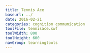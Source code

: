 ```yaml
---
title: Tennis Ace
baseurl: ../
date: 2016-02-21
categories: cognition communication
toolFile: tennisace.swf
toolWidth: 800
toolHeight: 600
navGroup: learningtools
---
```

